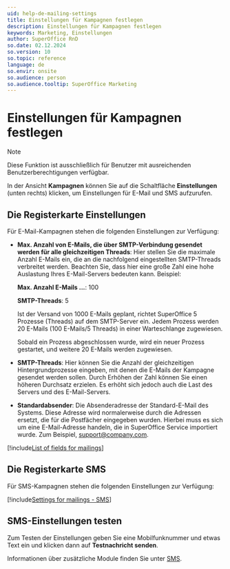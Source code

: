 ```yaml
---
uid: help-de-mailing-settings
title: Einstellungen für Kampagnen festlegen
description: Einstellungen für Kampagnen festlegen
keywords: Marketing, Einstellungen
author: SuperOffice RnD
so.date: 02.12.2024
so.version: 10
so.topic: reference
language: de
so.envir: onsite
so.audience: person
so.audience.tooltip: SuperOffice Marketing
---
```


# Einstellungen für Kampagnen festlegen

> [!NOTE]
> Diese Funktion ist ausschließlich für Benutzer mit ausreichenden Benutzerberechtigungen verfügbar.

In der Ansicht **Kampagnen** können Sie auf die Schaltfläche **Einstellungen** (unten rechts) klicken, um Einstellungen für E-Mail und SMS aufzurufen.

## Die Registerkarte Einstellungen

Für E-Mail-Kampagnen stehen die folgenden Einstellungen zur Verfügung:

* **Max. Anzahl von E-Mails, die über SMTP-Verbindung gesendet werden für alle gleichzeitigen Threads**: Hier stellen Sie die maximale Anzahl E-Mails ein, die an die nachfolgend eingestellten SMTP-Threads verbreitet werden. Beachten Sie, dass hier eine große Zahl eine hohe Auslastung Ihres E-Mail-Servers bedeuten kann. Beispiel:

    **Max. Anzahl E-Mails ...**: 100

    **SMTP-Threads**: 5

    Ist der Versand von 1000 E-Mails geplant, richtet SuperOffice 5 Prozesse (Threads) auf dem SMTP-Server ein. Jedem Prozess werden 20 E-Mails (100 E-Mails/5 Threads) in einer Warteschlange zugewiesen.

    Sobald ein Prozess abgeschlossen wurde, wird ein neuer Prozess gestartet, und weitere 20 E-Mails werden zugewiesen.

* **SMTP-Threads**: Hier können Sie die Anzahl der gleichzeitigen Hintergrundprozesse eingeben, mit denen die E-Mails der Kampagne gesendet werden sollen. Durch Erhöhen der Zahl können Sie einen höheren Durchsatz erzielen. Es erhöht sich jedoch auch die Last des Servers und des E-Mail-Servers.

* **Standardabsender**: Die Absenderadresse der Standard-E-Mail des Systems. Diese Adresse wird normalerweise durch die Adressen ersetzt, die für die Postfächer eingegeben wurden. Hierbei muss es sich um eine E-Mail-Adresse handeln, die in SuperOffice Service importiert wurde. Zum Beispiel, <support@company.com>.

[!include[List of fields for mailings](../../learn/includes/mailing-smtp-fields.md)]

## Die Registerkarte SMS

Für SMS-Kampagnen stehen die folgenden Einstellungen zur Verfügung:

[!include[Settings for mailings - SMS](../../learn/includes/mailing-settings-sms.md)]

## SMS-Einstellungen testen

Zum Testen der Einstellungen geben Sie eine Mobilfunknummer und etwas Text ein und klicken dann auf **Testnachricht senden**.

Informationen über zusätzliche Module finden Sie unter [SMS][1].

<!-- Referenced links -->
[1]: ../../../admin/preferences/learn/global-preferences/sms.md

<!-- Referenced images -->
